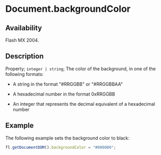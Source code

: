 # Document.backgroundColor

## Availability

Flash MX 2004.

## Description

Property; `integer | string`; The color of the background, in one of the following formats:

- A string in the format "#RRGGBB" or "#RRGGBBAA"

- A hexadecimal number in the format 0xRRGGBB

- An integer that represents the decimal equivalent of a hexadecimal number

## Example

The following example sets the background color to black:

```javascript
fl.getDocumentDOM().backgroundColor = "#000000";
```
